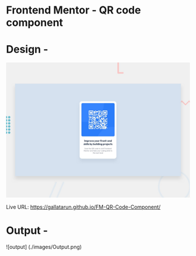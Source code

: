 # Frontend Mentor - QR code component

# Design -
![Design preview for the QR code component coding challenge](./design/desktop-preview.jpg)

Live URL: https://gallatarun.github.io/FM-QR-Code-Component/

# Output - 
![output] (./images/Output.png)

